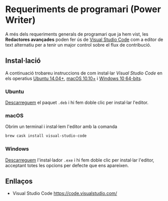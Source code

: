 # Requeriments de programari (Power Writer)

A més dels requeriments generals de programari que ja hem vist, les **Redactores avançades** poden fer ús de [Visual Studio Code](https://code.visualstudio.com/) com a editor de text alternatiu per a tenir un major control sobre el flux de contribució.


## Instal·lació

A continuació trobareu instruccions de com instal·lar *Visual Studio Code*
en els operatius [Ubuntu 14.04+](#ubuntu), [macOS 10.10+](#macos) i [Windows 10 64-bits](#windows).

### Ubuntu
[Descarreguem](https://code.visualstudio.com/) el paquet `.deb` i hi fem doble clic per instal·lar l'editor.

### macOS
Obrim un terminal i instal·lem l'editor amb la comanda

```bash
brew cask install visual-studio-code
```

### Windows
[Descarreguem](https://code.visualstudio.com/) l'instal·lador `.exe` i hi fem doble clic per instal·lar l'editor,
acceptant totes les opcions per defecte que ens apareixen.


## Enllaços

- Visual Studio Code https://code.visualstudio.com/
